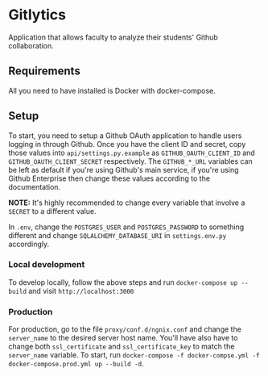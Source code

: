 # Gitlytics
Application that allows faculty to analyze their students' Github collaboration.

## Requirements
All you need to have installed is Docker with docker-compose.

## Setup
To start, you need to setup a Github OAuth application to handle users logging in through Github. 
Once you have the client ID and secret, copy those values into `api/settings.py.example` as `GITHUB_OAUTH_CLIENT_ID` and `GITHUB_OAUTH_CLIENT_SECRET` respectively.
The `GITHUB_*_URL` variables can be left as default if you're using Github's main service, if you're using Github Enterprise then change these values according to the documentation.

**NOTE:** It's highly recommended to change every variable that involve a `SECRET` to a different value.

In `.env`, change the `POSTGRES_USER` and `POSTGRES_PASSWORD` to something different and change `SQLALCHEMY_DATABASE_URI` in `settings.env.py` accordingly.

### Local development
To develop locally, follow the above steps and run `docker-compose up --build` and visit `http://localhost:3000`

### Production
For production, go to the file `proxy/conf.d/ngnix.conf` and change the `server_name` to the desired server host name. 
You'll have also have to change both `ssl_certificate` and `ssl_certificate_key` to match the `server_name` variable.
To start, run `docker-compose -f docker-compse.yml -f docker-compose.prod.yml up --build -d`.